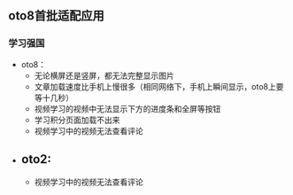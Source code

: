 ## oto8首批适配应用
### 学习强国
- oto8：
   - 无论横屏还是竖屏，都无法完整显示图片
   - 文章加载速度比手机上慢很多（相同网络下，手机上瞬间显示，oto8上要等十几秒）
   - 视频学习的视频中无法显示下方的进度条和全屏等按钮
   - 学习积分页面加载不出来
   - 视频学习中的视频无法查看评论
- oto2:
   - 
   - 视频学习中的视频无法查看评论
